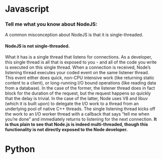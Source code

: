 # Javascript 

### Tell me what you know about NodeJS:

A common misconception about NodeJS is that it is single-threaded. 

#### NodeJS is not single-threaded.

What it has is a single thread that listens for connections. As a developer, this single thread is all that is exposed to you - and all of the code you write is executed on this single thread. When a connection is received, Node’s listening thread executes your coded event on the same listener thread. This event either does quick, non-CPU intensive work (like returning static content to a client), or long-running I/O bound operations (like reading data from a database). In the case of the former, the listener thread does in fact block for the duration of the request, but the request happens so quickly that the delay is trivial. In the case of the latter, Node uses V8 and libuv (which it is built upon) to delegate the I/O work to a thread from an underlying pool of native C++ threads. The single listening thread kicks off the work to an I/O worker thread with a callback that says “tell me when you’re done” and immediately returns to listening for the next connection. **It is thus plain to see that Node.js is indeed multi-threaded, though this functionality is not directly exposed to the Node developer.**

# Python
